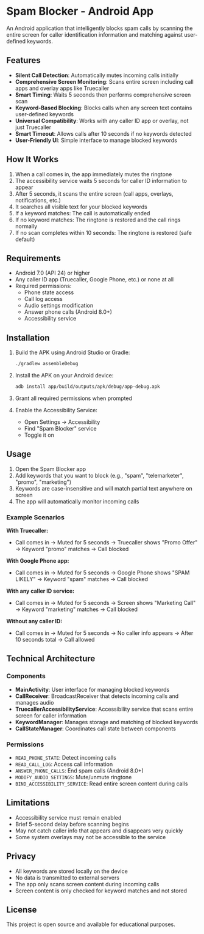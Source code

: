 # Spam Blocker - Android App

An Android application that intelligently blocks spam calls by scanning the entire screen for caller identification information and matching against user-defined keywords.

## Features

- **Silent Call Detection**: Automatically mutes incoming calls initially
- **Comprehensive Screen Monitoring**: Scans entire screen including call apps and overlay apps like Truecaller
- **Smart Timing**: Waits 5 seconds then performs comprehensive screen scan
- **Keyword-Based Blocking**: Blocks calls when any screen text contains user-defined keywords
- **Universal Compatibility**: Works with any caller ID app or overlay, not just Truecaller
- **Smart Timeout**: Allows calls after 10 seconds if no keywords detected
- **User-Friendly UI**: Simple interface to manage blocked keywords

## How It Works

1. When a call comes in, the app immediately mutes the ringtone
2. The accessibility service waits 5 seconds for caller ID information to appear
3. After 5 seconds, it scans the entire screen (call apps, overlays, notifications, etc.)
4. It searches all visible text for your blocked keywords
5. If a keyword matches: The call is automatically ended
6. If no keyword matches: The ringtone is restored and the call rings normally
7. If no scan completes within 10 seconds: The ringtone is restored (safe default)

## Requirements

- Android 7.0 (API 24) or higher
- Any caller ID app (Truecaller, Google Phone, etc.) or none at all
- Required permissions:
  - Phone state access
  - Call log access
  - Audio settings modification
  - Answer phone calls (Android 8.0+)
  - Accessibility service

## Installation

1. Build the APK using Android Studio or Gradle:
   ```bash
   ./gradlew assembleDebug
   ```

2. Install the APK on your Android device:
   ```bash
   adb install app/build/outputs/apk/debug/app-debug.apk
   ```

3. Grant all required permissions when prompted

4. Enable the Accessibility Service:
   - Open Settings → Accessibility
   - Find "Spam Blocker" service
   - Toggle it on

## Usage

1. Open the Spam Blocker app
2. Add keywords that you want to block (e.g., "spam", "telemarketer", "promo", "marketing")
3. Keywords are case-insensitive and will match partial text anywhere on screen
4. The app will automatically monitor incoming calls

### Example Scenarios

**With Truecaller:**
- Call comes in → Muted for 5 seconds → Truecaller shows "Promo Offer" → Keyword "promo" matches → Call blocked

**With Google Phone app:**
- Call comes in → Muted for 5 seconds → Google Phone shows "SPAM LIKELY" → Keyword "spam" matches → Call blocked

**With any caller ID service:**
- Call comes in → Muted for 5 seconds → Screen shows "Marketing Call" → Keyword "marketing" matches → Call blocked

**Without any caller ID:**
- Call comes in → Muted for 5 seconds → No caller info appears → After 10 seconds total → Call allowed

## Technical Architecture

### Components

- **MainActivity**: User interface for managing blocked keywords
- **CallReceiver**: BroadcastReceiver that detects incoming calls and manages audio
- **TruecallerAccessibilityService**: Accessibility service that scans entire screen for caller information
- **KeywordManager**: Manages storage and matching of blocked keywords
- **CallStateManager**: Coordinates call state between components

### Permissions

- `READ_PHONE_STATE`: Detect incoming calls
- `READ_CALL_LOG`: Access call information
- `ANSWER_PHONE_CALLS`: End spam calls (Android 8.0+)
- `MODIFY_AUDIO_SETTINGS`: Mute/unmute ringtone
- `BIND_ACCESSIBILITY_SERVICE`: Read entire screen content during calls

## Limitations

- Accessibility service must remain enabled
- Brief 5-second delay before scanning begins
- May not catch caller info that appears and disappears very quickly
- Some system overlays may not be accessible to the service

## Privacy

- All keywords are stored locally on the device
- No data is transmitted to external servers
- The app only scans screen content during incoming calls
- Screen content is only checked for keyword matches and not stored

## License

This project is open source and available for educational purposes.